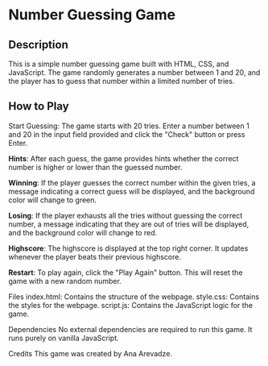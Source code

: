 
# Number Guessing Game


## **Description**


This is a simple number guessing game built with HTML, CSS, and JavaScript. The game randomly generates a number between 1 and 20, and the player has to guess that number within a limited number of tries.

## **How to Play**


Start Guessing: The game starts with 20 tries. Enter a number between 1 and 20 in the input field provided and click the "Check" button or press Enter.

**Hints**: After each guess, the game provides hints whether the correct number is higher or lower than the guessed number.

**Winning**: If the player guesses the correct number within the given tries, a message indicating a correct guess will be displayed, and the background color will change to green.

**Losing**: If the player exhausts all the tries without guessing the correct number, a message indicating that they are out of tries will be displayed, and the background color will change to red.

**Highscore**: The highscore is displayed at the top right corner. It updates whenever the player beats their previous highscore.

**Restart**: To play again, click the "Play Again" button. This will reset the game with a new random number.

Files
index.html: Contains the structure of the webpage.
style.css: Contains the styles for the webpage.
script.js: Contains the JavaScript logic for the game.

Dependencies
No external dependencies are required to run this game. It runs purely on vanilla JavaScript.

Credits
This game was created by Ana Arevadze.
